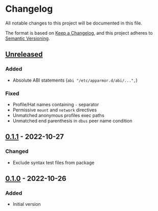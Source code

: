 # Changelog

All notable changes to this project will be documented in this file.

The format is based on [Keep a Changelog](https://keepachangelog.com/en/1.1.0/),
and this project adheres to [Semantic Versioning](https://semver.org/spec/v2.0.0.html).

## [Unreleased]
### Added
- Absolute ABI statements (`abi "/etc/apparmor.d/abi/...",`)
### Fixed
- Profile/Hat names containing `-` separator
- Permissive `mount` and `network` directives
- Unmatched anonymous profiles exec paths
- Unmatched end parenthesis in `dbus` peer name condition

## [0.1.1] - 2022-10-27
### Changed
- Exclude syntax test files from package

## [0.1.0] - 2022-10-26
### Added
- Initial version

[Unreleased]: https://github.com/HorlogeSkynet/AppArmor/compare/v0.1.1...HEAD
[0.1.1]: https://github.com/HorlogeSkynet/AppArmor/compare/v0.1.0...v0.1.1
[0.1.0]: https://github.com/HorlogeSkynet/AppArmor/releases/tag/v0.1.0
